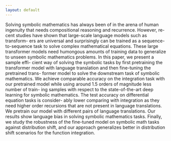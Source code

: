 ```yaml
---
layout: default
---
```


Solving symbolic mathematics has always been of in the arena of human
ingenuity that needs compositional reasoning and recurrence. However, re-
cent studies have shown that large-scale language models such as transform-
ers are universal and surprisingly can be trained as a sequence-to-sequence
task to solve complex mathematical equations. These large transformer
models need humongous amounts of training data to generalize to unseen
symbolic mathematics problems. In this paper, we present a sample effi-
cient way of solving the symbolic tasks by first pretraining the transformer
model with language translation and then fine-tuning the pretrained trans-
former model to solve the downstream task of symbolic mathematics. We
achieve comparable accuracy on the integration task with our pretrained
model while using around 1.5 orders of magnitude less number of train-
ing samples with respect to the state-of-the-art deep learning for symbolic
mathematics. The test accuracy on differential equation tasks is consider-
ably lower comparing with integration as they need higher order recursions
that are not present in language translations. We pretrain our model with
different pairs of language translations. Our results show language bias
in solving symbolic mathematics tasks. Finally, we study the robustness
of the fine-tuned model on symbolic math tasks against distribution shift,
and our approach generalizes better in distribution shift scenarios for the
function integration.